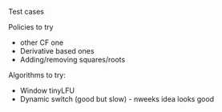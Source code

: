 Test cases

Policies to try
* other CF one
* Derivative based ones
* Adding/removing squares/roots

Algorithms to try:
* Window tinyLFU
* Dynamic switch (good but slow) - nweeks idea looks good

